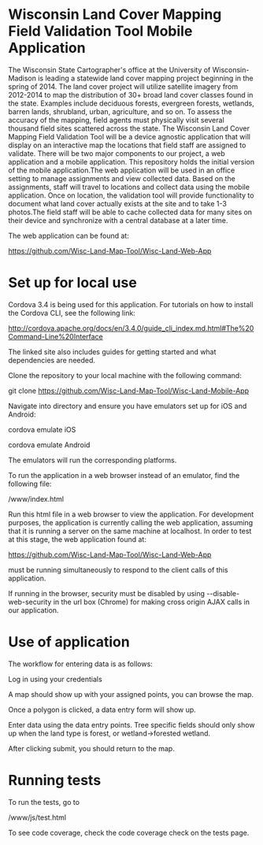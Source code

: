 # Wisconsin Land Cover Mapping Field Validation Tool Mobile Application

The Wisconsin State Cartographer's office at the University of Wisconsin-Madison is leading a statewide land cover mapping project beginning in the spring of 2014. The land cover project will utilize satellite imagery from 2012-2014 to map the distribution of 30+ broad land cover classes found in the state.  Examples include deciduous forests, evergreen forests, wetlands, barren lands, shrubland, urban, agriculture, and so on.
To assess the accuracy of the mapping, field agents must physically visit several thousand field sites scattered across the state. The Wisconsin Land Cover Mapping Field Validation Tool will be a device agnostic application that will display on an interactive map the locations that field staff are assigned to validate. There will be two major components to our project, a web application and a mobile application. This repository holds the initial version of the mobile application.The web application will be used in an office setting to manage assignments and view collected data. Based on the assignments, staff will travel to locations and collect data using the mobile application. Once on location, the validation tool will provide functionality to document what land cover actually exists at the site and to take 1-3 photos.The field staff will be able to cache collected data for many sites on their device and synchronize with a central database at a later time. 

The web application can be found at:

https://github.com/Wisc-Land-Map-Tool/Wisc-Land-Web-App

# Set up for local use

Cordova 3.4 is being used for this application. For tutorials on how to install the Cordova CLI, see the following link:

http://cordova.apache.org/docs/en/3.4.0/guide_cli_index.md.html#The%20Command-Line%20Interface

The linked site also includes guides for getting started and what dependencies are needed.


Clone the repository to your local machine with the following command:

git clone https://github.com/Wisc-Land-Map-Tool/Wisc-Land-Mobile-App

Navigate into directory and ensure you have emulators set up for iOS and Android:


cordova emulate iOS

cordova emulate Android

The emulators will run the corresponding platforms.

To run the application in a web browser instead of an emulator, find the following file:

/www/index.html

Run this html file in a web browser to view the application. For development purposes, the application is currently calling the web application, assuming that it is running a server on the same machine at localhost. In order to test at this stage, the web application found at:

https://github.com/Wisc-Land-Map-Tool/Wisc-Land-Web-App

must be running simultaneously to respond to the client calls of this application.

If running in the browser, security must be disabled by using --disable-web-security in the url box (Chrome) for making cross origin AJAX calls in our application.

# Use of application

The workflow for entering data is as follows:

Log in using your credentials

A map should show up with your assigned points, you can browse the map.

Once a polygon is clicked, a data entry form will show up.

Enter data using the data entry points.  Tree specific fields should only show up when the land type is forest, or wetland->forested wetland.

After clicking submit, you should return to the map.


# Running tests

To run the tests, go to

/www/js/test.html

To see code coverage, check the code coverage check on the tests page.


